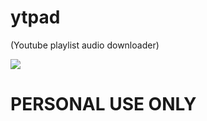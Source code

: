 # ytpad
(Youtube playlist audio downloader)


![](https://i.gyazo.com/b4e34aebcbec1fa68e5f423940f5a2b0.png)


# PERSONAL USE ONLY

